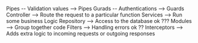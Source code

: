Pipes -- Validation values --> Pipes
Gurads -- Authentications --> Guards
Controller --> Route the request to a particular function
Services --> Run some business Logic
Repository --> Access to the database ok ???
Modules --> Group together code
Filters --> Handling errors ok ??
Interceptors --> Adds extra logic to incoming requests or outgoing responses

